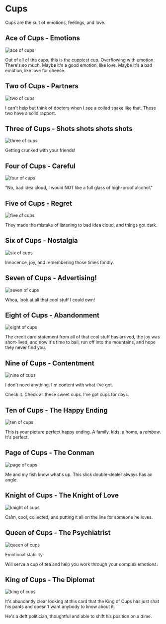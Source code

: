 # Cups
Cups are the suit of emotions, feelings, and love.

## Ace of Cups - Emotions

![ace of cups](../../images/tarot/minor/cups01.jpg)

Out of all of the cups, this is the cuppiest cup.
Overflowing with emotion. There's so much.
Maybe it's a good emotion, like love.
Maybe it's a bad emotion, like love for cheese.

## Two of Cups - Partners

![two of cups](../../images/tarot/minor/cups02.jpg)

I can't help but think of doctors when I see a coiled snake like that.
These two have a solid rapport.

## Three of Cups - Shots shots shots shots

![three of cups](../../images/tarot/minor/cups03.jpg)

Getting crunked with your friends!

## Four of Cups - Careful

![four of cups](../../images/tarot/minor/cups04.jpg)

"No, bad idea cloud, I would NOT like a full glass of high-proof alcohol."

## Five of Cups - Regret

![five of cups](../../images/tarot/minor/cups05.jpg)

They made the mistake of listening to bad idea cloud, and things got dark.

## Six of Cups - Nostalgia

![six of cups](../../images/tarot/minor/cups06.jpg)

Innocence, joy, and remembering those times fondly.

## Seven of Cups - Advertising!

![seven of cups](../../images/tarot/minor/cups07.jpg)

Whoa, look at all that cool stuff I could own!

## Eight of Cups - Abandonment

![eight of cups](../../images/tarot/minor/cups08.jpg)

The credit card statement from all of that cool stuff has arrived,
the joy was short-lived,
and now it's time to bail, run off into the mountains, and hope they never find you.

## Nine of Cups - Contentment

![nine of cups](../../images/tarot/minor/cups09.jpg)

I don't need anything. I'm content with what I've got.

Check it. Check all these sweet cups. I've got cups for days.

## Ten of Cups - The Happy Ending

![ten of cups](../../images/tarot/minor/cups10.jpg)

This is your picture perfect happy ending. A family, kids, a home, a _rainbow_.
It's perfect.

## Page of Cups - The Conman

![page of cups](../../images/tarot/minor/cups11.jpg)

Me and my fish know what's up. This slick double-dealer always has an angle.

## Knight of Cups - The Knight of Love

![knight of cups](../../images/tarot/minor/cups12.jpg)

Calm, cool, collected, and putting it all on the line for someone he loves.

## Queen of Cups - The Psychiatrist

![queen of cups](../../images/tarot/minor/cups13.jpg)

Emotional stability.

Will serve a cup of tea and help you work through your complex emotions.

## King of Cups - The Diplomat

![king of cups](../../images/tarot/minor/cups14.jpg)

It's abundantly clear looking at this card that the King of Cups has just shat his pants and doesn't want anybody to know about it.

He's a deft politician, thoughtful and able to shift his position on a dime.